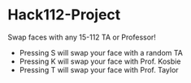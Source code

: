 # Hack112-Project


Swap faces with any 15-112 TA or Professor!
- Pressing S will swap your face with a random TA
- Pressing K will swap your face with Prof. Kosbie
- Pressing T will swap your face with Prof. Taylor
